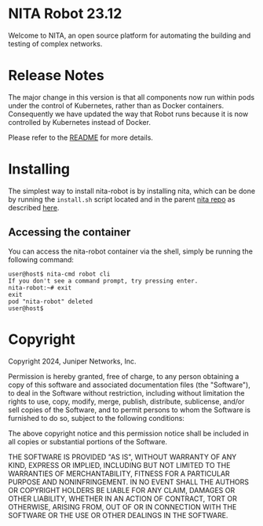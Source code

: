[branch]: https://github.com/Juniper/nita/tree/23.12
[readme]: https://github.com/Juniper/nita/blob/23.12/README.md

# NITA Robot 23.12

Welcome to NITA, an open source platform for automating the building and testing of complex networks.

# Release Notes
The major change in this version is that all components now run within pods under the control of Kubernetes, rather than as Docker containers. Consequently we have updated the way that Robot runs because it is now controlled by Kubernetes instead of Docker. 

Please refer to the [README][readme] for more details.

# Installing

The simplest way to install nita-robot is by installing nita, which can be done by running the ``install.sh`` script located and in the parent [nita repo][branch] as described [here][readme].

## Accessing the container

You can access the nita-robot container via the shell, simply be running the following command:

```
user@host$ nita-cmd robot cli
If you don't see a command prompt, try pressing enter.
nita-robot:~# exit
exit
pod "nita-robot" deleted
user@host$
```

# Copyright

Copyright 2024, Juniper Networks, Inc.

Permission is hereby granted, free of charge, to any person obtaining a copy of this software and associated documentation files (the "Software"), to deal in the Software without restriction, including without limitation the rights to use, copy, modify, merge, publish, distribute, sublicense, and/or sell copies of the Software, and to permit persons to whom the Software is furnished to do so, subject to the following conditions:

The above copyright notice and this permission notice shall be included in all copies or substantial portions of the Software.

THE SOFTWARE IS PROVIDED "AS IS", WITHOUT WARRANTY OF ANY KIND, EXPRESS OR IMPLIED, INCLUDING BUT NOT LIMITED TO THE WARRANTIES OF MERCHANTABILITY, FITNESS FOR A PARTICULAR PURPOSE AND NONINFRINGEMENT. IN NO EVENT SHALL THE AUTHORS OR COPYRIGHT HOLDERS BE LIABLE FOR ANY CLAIM, DAMAGES OR OTHER LIABILITY, WHETHER IN AN ACTION OF CONTRACT, TORT OR OTHERWISE, ARISING FROM, OUT OF OR IN CONNECTION WITH THE SOFTWARE OR THE USE OR OTHER DEALINGS IN THE SOFTWARE.
